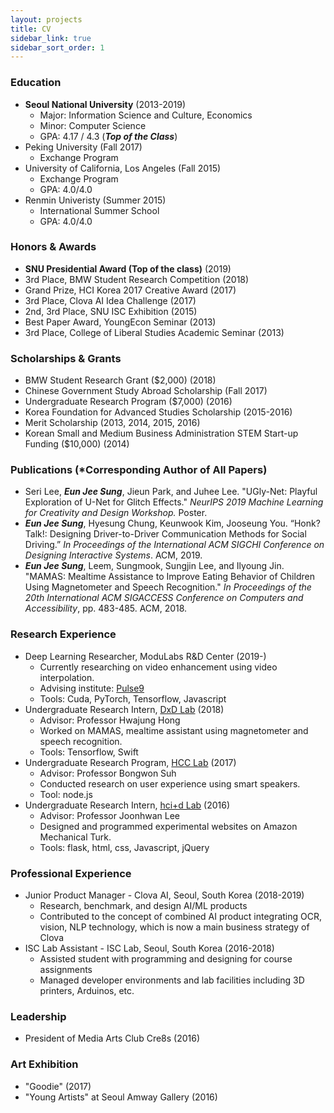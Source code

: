 ```yaml
---
layout: projects
title: CV
sidebar_link: true
sidebar_sort_order: 1
---
```


<!-- You can download pdf version here: CV [[pdf]](/assets/documents/) -->

### Education
* **Seoul National University** (2013-2019)
	* Major: Information Science and Culture, Economics
	* Minor: Computer Science
	* GPA: 4.17 / 4.3 (***Top of the Class***)
* Peking University (Fall 2017)
	* Exchange Program
* University of California, Los Angeles (Fall 2015)
	* Exchange Program
	* GPA: 4.0/4.0
* Renmin Univeristy (Summer 2015)
	* International Summer School
	* GPA: 4.0/4.0

### Honors & Awards
* **SNU Presidential Award (Top of the class)** (2019)
* 3rd Place, BMW Student Research Competition (2018)
* Grand Prize, HCI Korea 2017 Creative Award (2017)
* 3rd Place, Clova AI Idea Challenge (2017)
* 2nd, 3rd Place, SNU ISC Exhibition (2015)
* Best Paper Award, YoungEcon Seminar (2013)
* 3rd Place, College of Liberal Studies Academic Seminar (2013)

### Scholarships & Grants
* BMW Student Research Grant ($2,000) (2018)
* Chinese Government Study Abroad Scholarship (Fall 2017)
* Undergraduate Research Program ($7,000) (2016)
* Korea Foundation for Advanced Studies Scholarship (2015-2016)
* Merit Scholarship (2013, 2014, 2015, 2016)
* Korean Small and Medium Business Administration STEM Start-up Funding ($10,000) (2014)

### Publications (*Corresponding Author of All Papers)
* Seri Lee, ***Eun Jee Sung***, Jieun Park, and Juhee Lee. "UGly-Net: Playful Exploration of U-Net for Glitch Effects." *NeurIPS 2019 Machine Learning for Creativity and Design Workshop.* Poster.
* ***Eun Jee Sung***, Hyesung Chung, Keunwook Kim, Jooseung You. “Honk? Talk!: Designing Driver-to-Driver Communication Methods for Social Driving.” *In Proceedings of the International ACM SIGCHI Conference on Designing Interactive Systems*. ACM, 2019.
* ***Eun Jee Sung***, Leem, Sungmook, Sungjin Lee, and Ilyoung Jin. "MAMAS: Mealtime Assistance to Improve Eating Behavior of Children Using Magnetometer and Speech Recognition." *In Proceedings of the 20th International ACM SIGACCESS Conference on Computers and Accessibility*, pp. 483-485. ACM, 2018.

### Research Experience
* Deep Learning Researcher, ModuLabs R&D Center (2019-)
	* Currently researching on video enhancement using video interpolation.
	* Advising institute: [Pulse9](https://www.pulse9studio.com/)
	* Tools: Cuda, PyTorch, Tensorflow, Javascript
* Undergraduate Research Intern, [DxD Lab](http://hwajunghong.com/) (2018)
	* Advisor: Professor Hwajung Hong
	* Worked on MAMAS, mealtime assistant using magnetometer and speech recognition.
	* Tools: Tensorflow, Swift
* Undergraduate Research Program, [HCC Lab](http://hcc.snu.ac.kr/wordpress/) (2017)
	* Advisor: Professor Bongwon Suh
	* Conducted research on user experience using smart speakers.
	* Tool: node.js
* Undergraduate Research Intern, [hci+d Lab](http://hcid.snu.ac.kr/) (2016)
	* Advisor: Professor Joonhwan Lee
	* Designed and programmed experimental websites on Amazon Mechanical Turk.
	* Tools: flask, html, css, Javascript, jQuery

### Professional Experience
* Junior Product Manager - Clova AI, Seoul, South Korea (2018-2019)
	* Research, benchmark, and design AI/ML products
	* Contributed to the concept of combined AI product integrating OCR, vision, NLP technology, which is now a main business strategy of Clova
* ISC Lab Assistant - ISC Lab, Seoul, South Korea (2016-2018)
	* Assisted student with programming and designing for course assignments
	* Managed developer environments and lab facilities including 3D printers, Arduinos, etc.

### Leadership
* President of Media Arts Club Cre8s (2016)

### Art Exhibition
* "Goodie" (2017)
* "Young Artists" at Seoul Amway Gallery (2016)
